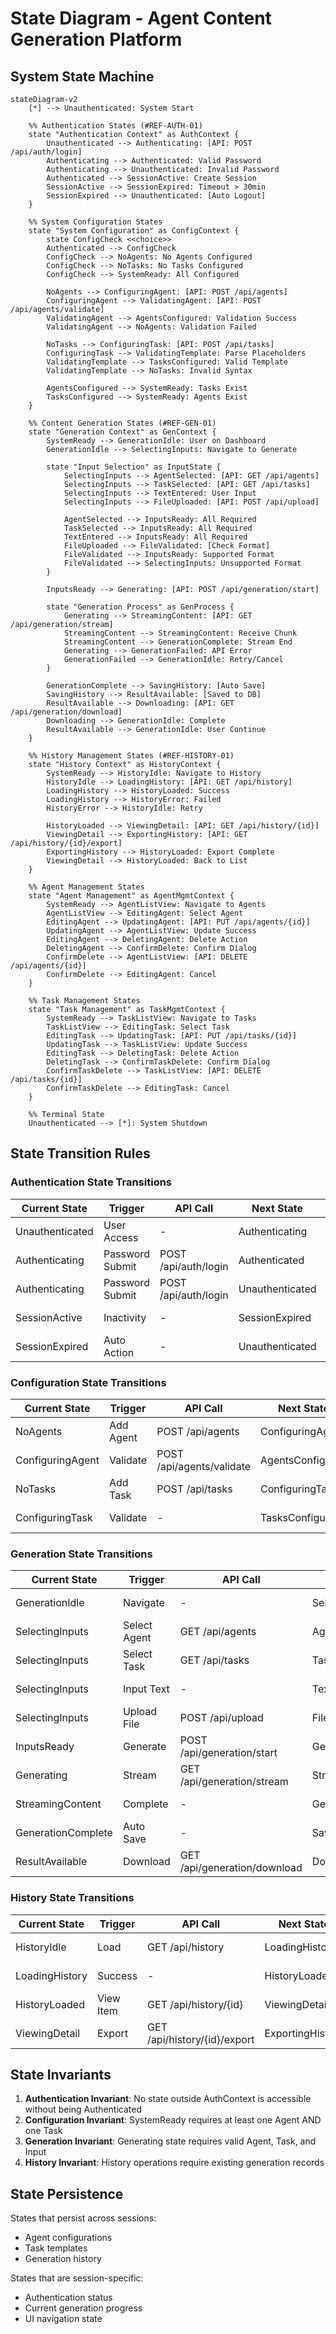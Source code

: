 # State Diagram - Agent Content Generation Platform

## System State Machine

```mermaid
stateDiagram-v2
    [*] --> Unauthenticated: System Start

    %% Authentication States (#REF-AUTH-01)
    state "Authentication Context" as AuthContext {
        Unauthenticated --> Authenticating: [API: POST /api/auth/login]
        Authenticating --> Authenticated: Valid Password
        Authenticating --> Unauthenticated: Invalid Password
        Authenticated --> SessionActive: Create Session
        SessionActive --> SessionExpired: Timeout > 30min
        SessionExpired --> Unauthenticated: [Auto Logout]
    }

    %% System Configuration States
    state "System Configuration" as ConfigContext {
        state ConfigCheck <<choice>>
        Authenticated --> ConfigCheck
        ConfigCheck --> NoAgents: No Agents Configured
        ConfigCheck --> NoTasks: No Tasks Configured
        ConfigCheck --> SystemReady: All Configured

        NoAgents --> ConfiguringAgent: [API: POST /api/agents]
        ConfiguringAgent --> ValidatingAgent: [API: POST /api/agents/validate]
        ValidatingAgent --> AgentsConfigured: Validation Success
        ValidatingAgent --> NoAgents: Validation Failed

        NoTasks --> ConfiguringTask: [API: POST /api/tasks]
        ConfiguringTask --> ValidatingTemplate: Parse Placeholders
        ValidatingTemplate --> TasksConfigured: Valid Template
        ValidatingTemplate --> NoTasks: Invalid Syntax

        AgentsConfigured --> SystemReady: Tasks Exist
        TasksConfigured --> SystemReady: Agents Exist
    }

    %% Content Generation States (#REF-GEN-01)
    state "Generation Context" as GenContext {
        SystemReady --> GenerationIdle: User on Dashboard
        GenerationIdle --> SelectingInputs: Navigate to Generate

        state "Input Selection" as InputState {
            SelectingInputs --> AgentSelected: [API: GET /api/agents]
            SelectingInputs --> TaskSelected: [API: GET /api/tasks]
            SelectingInputs --> TextEntered: User Input
            SelectingInputs --> FileUploaded: [API: POST /api/upload]

            AgentSelected --> InputsReady: All Required
            TaskSelected --> InputsReady: All Required
            TextEntered --> InputsReady: All Required
            FileUploaded --> FileValidated: [Check Format]
            FileValidated --> InputsReady: Supported Format
            FileValidated --> SelectingInputs: Unsupported Format
        }

        InputsReady --> Generating: [API: POST /api/generation/start]

        state "Generation Process" as GenProcess {
            Generating --> StreamingContent: [API: GET /api/generation/stream]
            StreamingContent --> StreamingContent: Receive Chunk
            StreamingContent --> GenerationComplete: Stream End
            Generating --> GenerationFailed: API Error
            GenerationFailed --> GenerationIdle: Retry/Cancel
        }

        GenerationComplete --> SavingHistory: [Auto Save]
        SavingHistory --> ResultAvailable: [Saved to DB]
        ResultAvailable --> Downloading: [API: GET /api/generation/download]
        Downloading --> GenerationIdle: Complete
        ResultAvailable --> GenerationIdle: User Continue
    }

    %% History Management States (#REF-HISTORY-01)
    state "History Context" as HistoryContext {
        SystemReady --> HistoryIdle: Navigate to History
        HistoryIdle --> LoadingHistory: [API: GET /api/history]
        LoadingHistory --> HistoryLoaded: Success
        LoadingHistory --> HistoryError: Failed
        HistoryError --> HistoryIdle: Retry

        HistoryLoaded --> ViewingDetail: [API: GET /api/history/{id}]
        ViewingDetail --> ExportingHistory: [API: GET /api/history/{id}/export]
        ExportingHistory --> HistoryLoaded: Export Complete
        ViewingDetail --> HistoryLoaded: Back to List
    }

    %% Agent Management States
    state "Agent Management" as AgentMgmtContext {
        SystemReady --> AgentListView: Navigate to Agents
        AgentListView --> EditingAgent: Select Agent
        EditingAgent --> UpdatingAgent: [API: PUT /api/agents/{id}]
        UpdatingAgent --> AgentListView: Update Success
        EditingAgent --> DeletingAgent: Delete Action
        DeletingAgent --> ConfirmDelete: Confirm Dialog
        ConfirmDelete --> AgentListView: [API: DELETE /api/agents/{id}]
        ConfirmDelete --> EditingAgent: Cancel
    }

    %% Task Management States
    state "Task Management" as TaskMgmtContext {
        SystemReady --> TaskListView: Navigate to Tasks
        TaskListView --> EditingTask: Select Task
        EditingTask --> UpdatingTask: [API: PUT /api/tasks/{id}]
        UpdatingTask --> TaskListView: Update Success
        EditingTask --> DeletingTask: Delete Action
        DeletingTask --> ConfirmTaskDelete: Confirm Dialog
        ConfirmTaskDelete --> TaskListView: [API: DELETE /api/tasks/{id}]
        ConfirmTaskDelete --> EditingTask: Cancel
    }

    %% Terminal State
    Unauthenticated --> [*]: System Shutdown
```

## State Transition Rules

### Authentication State Transitions
| Current State | Trigger | API Call | Next State | Condition |
|--------------|---------|----------|------------|-----------|
| Unauthenticated | User Access | - | Authenticating | Always |
| Authenticating | Password Submit | POST /api/auth/login | Authenticated | Valid Password |
| Authenticating | Password Submit | POST /api/auth/login | Unauthenticated | Invalid Password |
| SessionActive | Inactivity | - | SessionExpired | > 30 minutes |
| SessionExpired | Auto Action | - | Unauthenticated | Always |

### Configuration State Transitions
| Current State | Trigger | API Call | Next State | Condition |
|--------------|---------|----------|------------|-----------|
| NoAgents | Add Agent | POST /api/agents | ConfiguringAgent | User Action |
| ConfiguringAgent | Validate | POST /api/agents/validate | AgentsConfigured | Valid Token |
| NoTasks | Add Task | POST /api/tasks | ConfiguringTask | User Action |
| ConfiguringTask | Validate | - | TasksConfigured | Valid Template |

### Generation State Transitions
| Current State | Trigger | API Call | Next State | Condition |
|--------------|---------|----------|------------|-----------|
| GenerationIdle | Navigate | - | SelectingInputs | User Action |
| SelectingInputs | Select Agent | GET /api/agents | AgentSelected | Valid Selection |
| SelectingInputs | Select Task | GET /api/tasks | TaskSelected | Valid Selection |
| SelectingInputs | Input Text | - | TextEntered | Text Present |
| SelectingInputs | Upload File | POST /api/upload | FileUploaded | File Valid |
| InputsReady | Generate | POST /api/generation/start | Generating | All Required |
| Generating | Stream | GET /api/generation/stream | StreamingContent | API Success |
| StreamingContent | Complete | - | GenerationComplete | Stream End |
| GenerationComplete | Auto Save | - | SavingHistory | Always |
| ResultAvailable | Download | GET /api/generation/download | Downloading | User Action |

### History State Transitions
| Current State | Trigger | API Call | Next State | Condition |
|--------------|---------|----------|------------|-----------|
| HistoryIdle | Load | GET /api/history | LoadingHistory | User Navigate |
| LoadingHistory | Success | - | HistoryLoaded | Data Retrieved |
| HistoryLoaded | View Item | GET /api/history/{id} | ViewingDetail | Item Selected |
| ViewingDetail | Export | GET /api/history/{id}/export | ExportingHistory | User Action |

## State Invariants

1. **Authentication Invariant**: No state outside AuthContext is accessible without being Authenticated
2. **Configuration Invariant**: SystemReady requires at least one Agent AND one Task
3. **Generation Invariant**: Generating state requires valid Agent, Task, and Input
4. **History Invariant**: History operations require existing generation records

## State Persistence

States that persist across sessions:
- Agent configurations
- Task templates
- Generation history

States that are session-specific:
- Authentication status
- Current generation progress
- UI navigation state